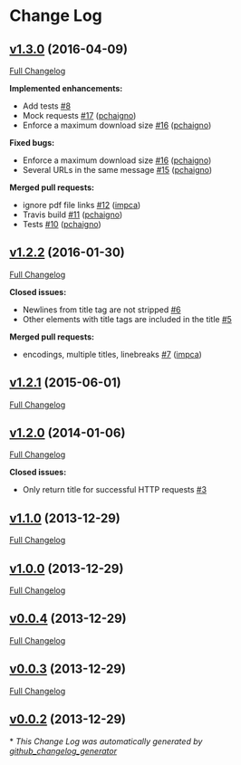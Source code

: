 # Change Log

## [v1.3.0](https://github.com/dentarg/hubot-url-title/tree/v1.3.0) (2016-04-09)
[Full Changelog](https://github.com/dentarg/hubot-url-title/compare/v1.2.2...v1.3.0)

**Implemented enhancements:**

- Add tests [\#8](https://github.com/dentarg/hubot-url-title/issues/8)
- Mock requests [\#17](https://github.com/dentarg/hubot-url-title/pull/17) ([pchaigno](https://github.com/pchaigno))
- Enforce a maximum download size [\#16](https://github.com/dentarg/hubot-url-title/pull/16) ([pchaigno](https://github.com/pchaigno))

**Fixed bugs:**

- Enforce a maximum download size [\#16](https://github.com/dentarg/hubot-url-title/pull/16) ([pchaigno](https://github.com/pchaigno))
- Several URLs in the same message [\#15](https://github.com/dentarg/hubot-url-title/pull/15) ([pchaigno](https://github.com/pchaigno))

**Merged pull requests:**

- ignore pdf file links [\#12](https://github.com/dentarg/hubot-url-title/pull/12) ([impca](https://github.com/impca))
- Travis build [\#11](https://github.com/dentarg/hubot-url-title/pull/11) ([pchaigno](https://github.com/pchaigno))
- Tests [\#10](https://github.com/dentarg/hubot-url-title/pull/10) ([pchaigno](https://github.com/pchaigno))

## [v1.2.2](https://github.com/dentarg/hubot-url-title/tree/v1.2.2) (2016-01-30)
[Full Changelog](https://github.com/dentarg/hubot-url-title/compare/v1.2.1...v1.2.2)

**Closed issues:**

- Newlines from title tag are not stripped [\#6](https://github.com/dentarg/hubot-url-title/issues/6)
- Other elements with title tags are included in the title [\#5](https://github.com/dentarg/hubot-url-title/issues/5)

**Merged pull requests:**

- encodings, multiple titles, linebreaks [\#7](https://github.com/dentarg/hubot-url-title/pull/7) ([impca](https://github.com/impca))

## [v1.2.1](https://github.com/dentarg/hubot-url-title/tree/v1.2.1) (2015-06-01)
[Full Changelog](https://github.com/dentarg/hubot-url-title/compare/v1.2.0...v1.2.1)

## [v1.2.0](https://github.com/dentarg/hubot-url-title/tree/v1.2.0) (2014-01-06)
[Full Changelog](https://github.com/dentarg/hubot-url-title/compare/v1.1.0...v1.2.0)

**Closed issues:**

- Only return title for successful HTTP requests [\#3](https://github.com/dentarg/hubot-url-title/issues/3)

## [v1.1.0](https://github.com/dentarg/hubot-url-title/tree/v1.1.0) (2013-12-29)
[Full Changelog](https://github.com/dentarg/hubot-url-title/compare/v1.0.0...v1.1.0)

## [v1.0.0](https://github.com/dentarg/hubot-url-title/tree/v1.0.0) (2013-12-29)
[Full Changelog](https://github.com/dentarg/hubot-url-title/compare/v0.0.4...v1.0.0)

## [v0.0.4](https://github.com/dentarg/hubot-url-title/tree/v0.0.4) (2013-12-29)
[Full Changelog](https://github.com/dentarg/hubot-url-title/compare/v0.0.3...v0.0.4)

## [v0.0.3](https://github.com/dentarg/hubot-url-title/tree/v0.0.3) (2013-12-29)
[Full Changelog](https://github.com/dentarg/hubot-url-title/compare/v0.0.2...v0.0.3)

## [v0.0.2](https://github.com/dentarg/hubot-url-title/tree/v0.0.2) (2013-12-29)


\* *This Change Log was automatically generated by [github_changelog_generator](https://github.com/skywinder/Github-Changelog-Generator)*